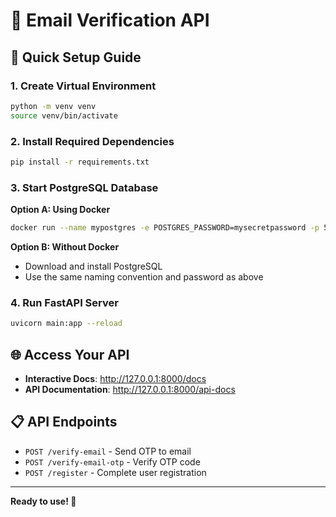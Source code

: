 # 📧 Email Verification API

## 🚀 Quick Setup Guide

### 1. Create Virtual Environment
```bash
python -m venv venv
source venv/bin/activate
```

### 2. Install Required Dependencies
```bash
pip install -r requirements.txt
```

### 3. Start PostgreSQL Database

**Option A: Using Docker**
```bash
docker run --name mypostgres -e POSTGRES_PASSWORD=mysecretpassword -p 5432:5432 -d postgres
```

**Option B: Without Docker**
- Download and install PostgreSQL
- Use the same naming convention and password as above

### 4. Run FastAPI Server
```bash
uvicorn main:app --reload
```

## 🌐 Access Your API
- **Interactive Docs**: http://127.0.0.1:8000/docs
- **API Documentation**: http://127.0.0.1:8000/api-docs

## 📋 API Endpoints
- `POST /verify-email` - Send OTP to email
- `POST /verify-email-otp` - Verify OTP code
- `POST /register` - Complete user registration

---
**Ready to use! 🎉**